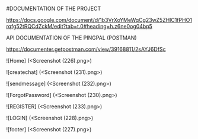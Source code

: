 #DOCUMENTATION OF THE PROJECT

https://docs.google.com/document/d/1b3VrXoYMeWqCg23wZ5ZHlC1fPHO1rqfg52tRQCdZckM/edit?tab=t.0#heading=h.z6ne0og04bp5

API DOCUMENTATION OF THE PINGPAL (POSTMAN)

https://documenter.getpostman.com/view/39168811/2sAYJ6DfSc


![Home]
(<Screenshot (226).png>)

![createchat]
(<Screenshot (231).png>) 

![sendmessage]
(<Screenshot (232).png>) 

![ForgotPassword]
(<Screenshot (230).png>) 

![REGISTER]
(<Screenshot (233).png>)

![LOGIN]
(<Screenshot (228).png>) 

![footer]
(<Screenshot (227).png>) 







